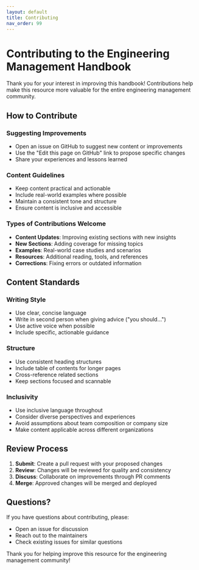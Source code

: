 ```yaml
---
layout: default
title: Contributing
nav_order: 99
---
```


# Contributing to the Engineering Management Handbook

Thank you for your interest in improving this handbook! Contributions help make this resource more valuable for the entire engineering management community.

## How to Contribute

### Suggesting Improvements
- Open an issue on GitHub to suggest new content or improvements
- Use the "Edit this page on GitHub" link to propose specific changes
- Share your experiences and lessons learned

### Content Guidelines
- Keep content practical and actionable
- Include real-world examples where possible
- Maintain a consistent tone and structure
- Ensure content is inclusive and accessible

### Types of Contributions Welcome
- **Content Updates**: Improving existing sections with new insights
- **New Sections**: Adding coverage for missing topics
- **Examples**: Real-world case studies and scenarios
- **Resources**: Additional reading, tools, and references
- **Corrections**: Fixing errors or outdated information

## Content Standards

### Writing Style
- Use clear, concise language
- Write in second person when giving advice ("you should...")
- Use active voice when possible
- Include specific, actionable guidance

### Structure
- Use consistent heading structures
- Include table of contents for longer pages
- Cross-reference related sections
- Keep sections focused and scannable

### Inclusivity
- Use inclusive language throughout
- Consider diverse perspectives and experiences
- Avoid assumptions about team composition or company size
- Make content applicable across different organizations

## Review Process

1. **Submit**: Create a pull request with your proposed changes
2. **Review**: Changes will be reviewed for quality and consistency
3. **Discuss**: Collaborate on improvements through PR comments
4. **Merge**: Approved changes will be merged and deployed

## Questions?

If you have questions about contributing, please:
- Open an issue for discussion
- Reach out to the maintainers
- Check existing issues for similar questions

Thank you for helping improve this resource for the engineering management community!
